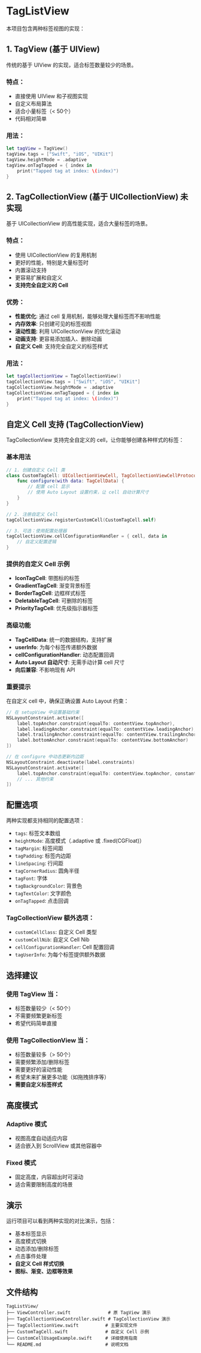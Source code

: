 # TagListView

本项目包含两种标签视图的实现：

## 1. TagView (基于 UIView)

传统的基于 UIView 的实现，适合标签数量较少的场景。

### 特点：
- 直接使用 UIView 和子视图实现
- 自定义布局算法
- 适合小量标签（< 50个）
- 代码相对简单

### 用法：
```swift
let tagView = TagView()
tagView.tags = ["Swift", "iOS", "UIKit"]
tagView.heightMode = .adaptive
tagView.onTagTapped = { index in
    print("Tapped tag at index: \(index)")
}
```

## 2. TagCollectionView (基于 UICollectionView) 未实现

基于 UICollectionView 的高性能实现，适合大量标签的场景。

### 特点：
- 使用 UICollectionView 的复用机制
- 更好的性能，特别是大量标签时
- 内置滚动支持
- 更容易扩展和自定义
- **支持完全自定义的 Cell**

### 优势：
- **性能优化**: 通过 cell 复用机制，能够处理大量标签而不影响性能
- **内存效率**: 只创建可见的标签视图
- **滚动性能**: 利用 UICollectionView 的优化滚动
- **动画支持**: 更容易添加插入、删除动画
- **自定义 Cell**: 支持完全自定义的标签样式

### 用法：
```swift
let tagCollectionView = TagCollectionView()
tagCollectionView.tags = ["Swift", "iOS", "UIKit"]
tagCollectionView.heightMode = .adaptive
tagCollectionView.onTagTapped = { index in
    print("Tapped tag at index: \(index)")
}
```

## 自定义 Cell 支持 (TagCollectionView)

TagCollectionView 支持完全自定义的 cell，让你能够创建各种样式的标签：

### 基本用法

```swift
// 1. 创建自定义 Cell 类
class CustomTagCell: UICollectionViewCell, TagCollectionViewCellProtocol {
    func configure(with data: TagCellData) {
        // 配置 cell 显示
        // 使用 Auto Layout 设置约束，让 cell 自动计算尺寸
    }
}

// 2. 注册自定义 Cell
tagCollectionView.registerCustomCell(CustomTagCell.self)

// 3. 可选：使用配置处理器
tagCollectionView.cellConfigurationHandler = { cell, data in
    // 自定义配置逻辑
}
```

### 提供的自定义 Cell 示例

- **IconTagCell**: 带图标的标签
- **GradientTagCell**: 渐变背景标签  
- **BorderTagCell**: 边框样式标签
- **DeletableTagCell**: 可删除的标签
- **PriorityTagCell**: 优先级指示器标签

### 高级功能

- **TagCellData**: 统一的数据结构，支持扩展
- **userInfo**: 为每个标签传递额外数据
- **cellConfigurationHandler**: 动态配置回调
- **Auto Layout 自动尺寸**: 无需手动计算 cell 尺寸
- **向后兼容**: 不影响现有 API

### 重要提示

在自定义 cell 中，确保正确设置 Auto Layout 约束：

```swift
// 在 setupView 中设置基础约束
NSLayoutConstraint.activate([
    label.topAnchor.constraint(equalTo: contentView.topAnchor),
    label.leadingAnchor.constraint(equalTo: contentView.leadingAnchor),
    label.trailingAnchor.constraint(equalTo: contentView.trailingAnchor),
    label.bottomAnchor.constraint(equalTo: contentView.bottomAnchor)
])

// 在 configure 中动态更新内边距
NSLayoutConstraint.deactivate(label.constraints)
NSLayoutConstraint.activate([
    label.topAnchor.constraint(equalTo: contentView.topAnchor, constant: data.padding),
    // ... 其他约束
])
```

## 配置选项

两种实现都支持相同的配置选项：

- `tags`: 标签文本数组
- `heightMode`: 高度模式（.adaptive 或 .fixed(CGFloat)）
- `tagMargin`: 标签间距
- `tagPadding`: 标签内边距
- `lineSpacing`: 行间距
- `tagCornerRadius`: 圆角半径
- `tagFont`: 字体
- `tagBackgroundColor`: 背景色
- `tagTextColor`: 文字颜色
- `onTagTapped`: 点击回调

### TagCollectionView 额外选项：

- `customCellClass`: 自定义 Cell 类型
- `customCellNib`: 自定义 Cell Nib
- `cellConfigurationHandler`: Cell 配置回调
- `tagUserInfo`: 为每个标签提供额外数据

## 选择建议

### 使用 TagView 当：
- 标签数量较少（< 50个）
- 不需要频繁更新标签
- 希望代码简单直接

### 使用 TagCollectionView 当：
- 标签数量较多（> 50个）
- 需要频繁添加/删除标签
- 需要更好的滚动性能
- 希望未来扩展更多功能（如拖拽排序等）
- **需要自定义标签样式**

## 高度模式

### Adaptive 模式
- 视图高度自动适应内容
- 适合嵌入到 ScrollView 或其他容器中

### Fixed 模式
- 固定高度，内容超出时可滚动
- 适合需要限制高度的场景

## 演示

运行项目可以看到两种实现的对比演示，包括：
- 基本标签显示
- 高度模式切换
- 动态添加/删除标签
- 点击事件处理
- **自定义 Cell 样式切换**
- **图标、渐变、边框等效果**

## 文件结构

```
TagListView/
├── ViewController.swift              # 原 TagView 演示
├── TagCollectionViewController.swift # TagCollectionView 演示
├── TagCollectionView.swift          # 主要实现文件
├── CustomTagCell.swift              # 自定义 Cell 示例
├── CustomCellUsageExample.swift     # 详细使用指南
└── README.md                        # 说明文档
``` 
